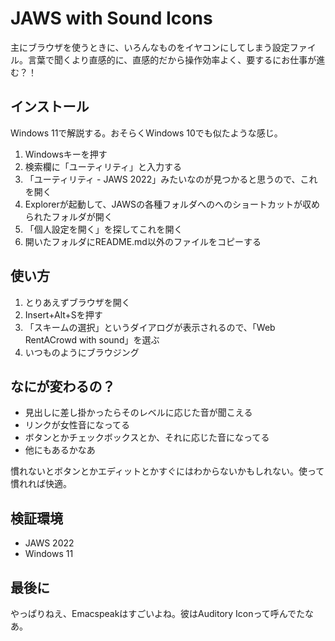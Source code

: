 # JAWS with Sound Icons

主にブラウザを使うときに、いろんなものをイヤコンにしてしまう設定ファイル。言葉で聞くより直感的に、直感的だから操作効率よく、要するにお仕事が進む？！

## インストール

Windows 11で解説する。おそらくWindows 10でも似たような感じ。

1. Windowsキーを押す
1. 検索欄に「ユーティリティ」と入力する
1. 「ユーティリティ - JAWS 2022」みたいなのが見つかると思うので、これを開く
1. Explorerが起動して、JAWSの各種フォルダへのへのショートカットが収められたフォルダが開く
1. 「個人設定を開く」を探してこれを開く
1. 開いたフォルダにREADME.md以外のファイルをコピーする

## 使い方

1. とりあえずブラウザを開く
2. Insert+Alt+Sを押す
3. 「スキームの選択」というダイアログが表示されるので、「Web RentACrowd with sound」を選ぶ
4. いつものようにブラウジング

## なにが変わるの？

* 見出しに差し掛かったらそのレベルに応じた音が聞こえる
* リンクが女性音になってる
* ボタンとかチェックボックスとか、それに応じた音になってる
* 他にもあるかなあ

慣れないとボタンとかエディットとかすぐにはわからないかもしれない。使って慣れれば快適。

## 検証環境

* JAWS 2022
* Windows 11


## 最後に

やっぱりねえ、Emacspeakはすごいよね。彼はAuditory Iconって呼んでたなあ。

